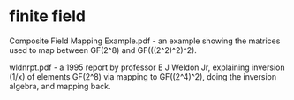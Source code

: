 # finite field

Composite Field Mapping Example.pdf - an example showing the matrices used to map
between GF(2^8) and GF(((2^2)^2)^2).

wldnrpt.pdf - a 1995 report by professor E J Weldon Jr, explaining inversion (1/x)
of elements GF(2^8) via mapping to GF((2^4)^2), doing the inversion algebra,
and mapping back.


